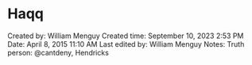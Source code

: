 # Haqq

Created by: William Menguy
Created time: September 10, 2023 2:53 PM
Date: April 8, 2015 11:10 AM
Last edited by: William Menguy
Notes: Truth
person: @cantdeny, Hendricks